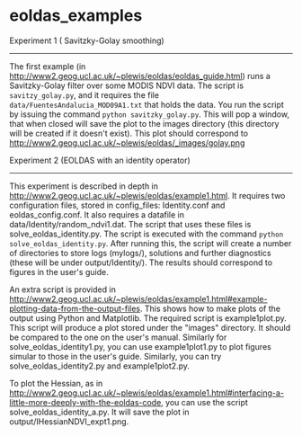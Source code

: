 eoldas_examples
===============

Experiment 1 ( Savitzky-Golay smoothing)
***************************************************

The first example (in http://www2.geog.ucl.ac.uk/~plewis/eoldas/eoldas_guide.html) runs a Savitzky-Golay filter over some MODIS NDVI data. The script is ``savitzy_golay.py``, and it requires the file ``data/FuentesAndalucia_MOD09A1.txt`` that holds the data. You run the script by issuing the command ``python savitzky_golay.py``. This will pop a window, that when closed will save the plot to the images directory (this directory will be created if it doesn't exist). This plot should correspond to http://www2.geog.ucl.ac.uk/~plewis/eoldas/_images/golay.png

Experiment 2 (EOLDAS with an identity operator)
*************************************************

This experiment is described in depth in http://www2.geog.ucl.ac.uk/~plewis/eoldas/example1.html. It requires two configuration files, stored in config_files: Identity.conf and eoldas_config.conf. It also requires a datafile in data/Identity/random_ndvi1.dat. The script that uses these files is solve_eoldas_identity.py. The script is executed with the command ``python solve_eoldas_identity.py``. After running this, the script will create a number of directories to store logs (mylogs/), solutions and further diagnostics (these will be under output/Identity/). The results should correspond to figures in the user's guide.

An extra script is provided in http://www2.geog.ucl.ac.uk/~plewis/eoldas/example1.html#example-plotting-data-from-the-output-files. This shows how to make plots of the output using Python and Matplotlib. The required script is example1plot.py. This script will produce a plot stored under the "images" directory. It should be compared to the one on the user's manual. Similarly for solve_eoldas_identity1.py, you can use example1plot1.py to plot figures simular to those in the user's guide. Similarly, you can try solve_eoldas_identity2.py and example1plot2.py.

To plot the Hessian, as in http://www2.geog.ucl.ac.uk/~plewis/eoldas/example1.html#interfacing-a-little-more-deeply-with-the-eoldas-code, you can use the script solve_eoldas_identity_a.py. It will save the plot in output/IHessianNDVI_expt1.png.




